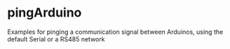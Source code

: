 # pingArduino

Examples for pinging a communication signal between Arduinos, using the default Serial or a RS485 network
